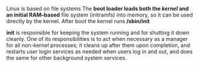 Linux is based on file systems
The __boot loader loads both the _kernel_ and an initial RAM–based__ file system (initramfs) into memory, so it can be used directly by the kernel. After boot the kernel runs **/sbin/init**

__init__ is responsible for keeping the system running and for shutting it down cleanly. One of its responsibilities is to act when necessary as a manager for all non-kernel processes; it cleans up after them upon completion, and restarts user login services as needed when users log in and out, and does the same for other background system services.